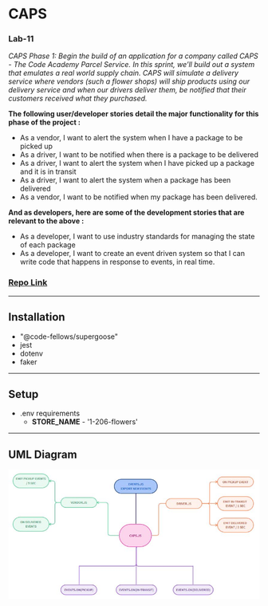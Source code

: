 # CAPS

### Lab-11

*CAPS Phase 1: Begin the build of an application for a company called CAPS - The Code Academy Parcel Service. In this sprint, we’ll build out a system that emulates a real world supply chain. CAPS will simulate a delivery service where vendors (such a flower shops) will ship products using our delivery service and when our drivers deliver them, be notified that their customers received what they purchased.*

**The following user/developer stories detail the major functionality for this phase of the project :**

* As a vendor, I want to alert the system when I have a package to be picked up
* As a driver, I want to be notified when there is a package to be delivered
* As a driver, I want to alert the system when I have picked up a package and it is in transit
* As a driver, I want to alert the system when a package has been delivered
* As a vendor, I want to be notified when my package has been delivered.

**And as developers, here are some of the development stories that are relevant to the above :**

* As a developer, I want to use industry standards for managing the state of each package
* As a developer, I want to create an event driven system so that I can write code that happens in response to events, in real time.


### [Repo Link](https://github.com/farahalwahaibi/caps)

***

## **Installation**
  * "@code-fellows/supergoose"
  * jest
  * dotenv
  * faker
  

***

## **Setup**
* .env requirements
  * **STORE_NAME** - '1-206-flowers'


***

## **UML Diagram**

![uml-diagram](2.JPG)